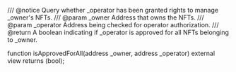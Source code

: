 /// @notice Query whether _operator has been granted rights to manage _owner's NFTs.
/// @param _owner Address that owns the NFTs.
/// @param _operator Address being checked for operator authorization.
/// @return A boolean indicating if _operator is approved for all NFTs belonging to _owner.

function isApprovedForAll(address _owner, address _operator) external view returns (bool);